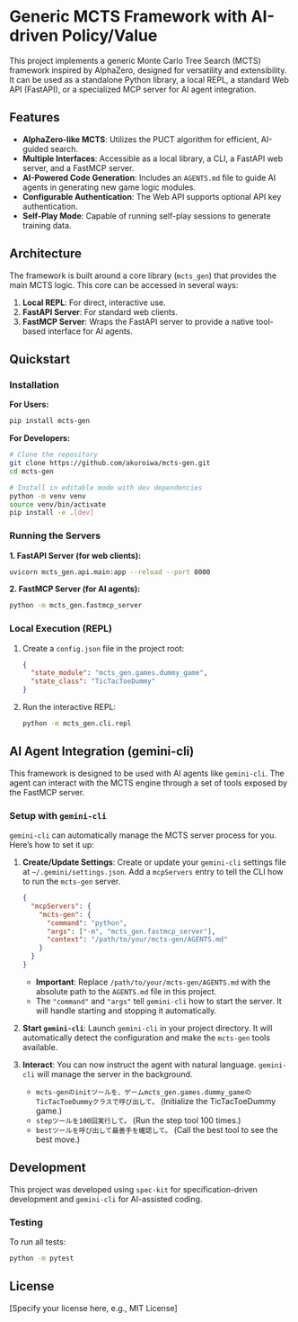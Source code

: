 # Generic MCTS Framework with AI-driven Policy/Value

This project implements a generic Monte Carlo Tree Search (MCTS) framework inspired by AlphaZero, designed for versatility and extensibility. It can be used as a standalone Python library, a local REPL, a standard Web API (FastAPI), or a specialized MCP server for AI agent integration.

## Features

-   **AlphaZero-like MCTS**: Utilizes the PUCT algorithm for efficient, AI-guided search.
-   **Multiple Interfaces**: Accessible as a local library, a CLI, a FastAPI web server, and a FastMCP server.
-   **AI-Powered Code Generation**: Includes an `AGENTS.md` file to guide AI agents in generating new game logic modules.
-   **Configurable Authentication**: The Web API supports optional API key authentication.
-   **Self-Play Mode**: Capable of running self-play sessions to generate training data.

## Architecture

The framework is built around a core library (`mcts_gen`) that provides the main MCTS logic. This core can be accessed in several ways:

1.  **Local REPL**: For direct, interactive use.
2.  **FastAPI Server**: For standard web clients.
3.  **FastMCP Server**: Wraps the FastAPI server to provide a native tool-based interface for AI agents.

## Quickstart

### Installation

**For Users:**
```bash
pip install mcts-gen
```

**For Developers:**
```bash
# Clone the repository
git clone https://github.com/akuroiwa/mcts-gen.git
cd mcts-gen

# Install in editable mode with dev dependencies
python -m venv venv
source venv/bin/activate
pip install -e .[dev]
```

### Running the Servers

**1. FastAPI Server (for web clients):**
```bash
uvicorn mcts_gen.api.main:app --reload --port 8000
```

**2. FastMCP Server (for AI agents):**
```bash
python -m mcts_gen.fastmcp_server
```

### Local Execution (REPL)

1.  Create a `config.json` file in the project root:
    ```json
    {
      "state_module": "mcts_gen.games.dummy_game",
      "state_class": "TicTacToeDummy"
    }
    ```
2.  Run the interactive REPL:
    ```bash
    python -m mcts_gen.cli.repl
    ```

## AI Agent Integration (gemini-cli)

This framework is designed to be used with AI agents like `gemini-cli`. The agent can interact with the MCTS engine through a set of tools exposed by the FastMCP server.

### Setup with `gemini-cli`

`gemini-cli` can automatically manage the MCTS server process for you. Here’s how to set it up:

1.  **Create/Update Settings**: Create or update your `gemini-cli` settings file at `~/.gemini/settings.json`. Add a `mcpServers` entry to tell the CLI how to run the `mcts-gen` server.

    ```json
    {
      "mcpServers": {
        "mcts-gen": {
          "command": "python",
          "args": ["-m", "mcts_gen.fastmcp_server"],
          "context": "/path/to/your/mcts-gen/AGENTS.md"
        }
      }
    }
    ```
    - **Important**: Replace `/path/to/your/mcts-gen/AGENTS.md` with the absolute path to the `AGENTS.md` file in this project.
    - The `"command"` and `"args"` tell `gemini-cli` how to start the server. It will handle starting and stopping it automatically.

2.  **Start `gemini-cli`**: Launch `gemini-cli` in your project directory. It will automatically detect the configuration and make the `mcts-gen` tools available.

3.  **Interact**: You can now instruct the agent with natural language. `gemini-cli` will manage the server in the background.

    -   `mcts-genのinitツールを、ゲームmcts_gen.games.dummy_gameのTicTacToeDummyクラスで呼び出して。` (Initialize the TicTacToeDummy game.)
    -   `stepツールを100回実行して。` (Run the step tool 100 times.)
    -   `bestツールを呼び出して最善手を確認して。` (Call the best tool to see the best move.)

## Development

This project was developed using `spec-kit` for specification-driven development and `gemini-cli` for AI-assisted coding.

### Testing

To run all tests:
```bash
python -m pytest
```

## License

[Specify your license here, e.g., MIT License]